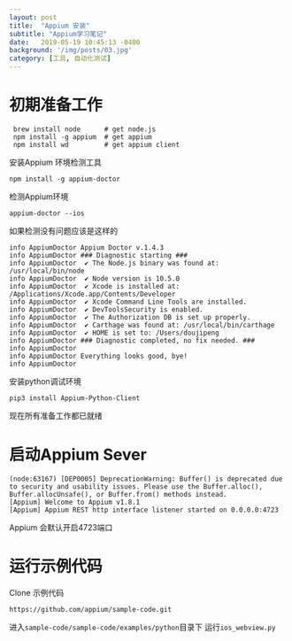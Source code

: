 ```yaml
---
layout: post
title:  "Appium 安装"
subtitle: "Appium学习笔记"
date:   2019-05-19 10:45:13 -0400
background: '/img/posts/03.jpg'
category: [工具, 自动化测试]
---
```



# 初期准备工作
```
 brew install node      # get node.js
 npm install -g appium  # get appium
 npm install wd         # get appium client
```
安装Appium 环境检测工具
```
npm install -g appium-doctor
```
检测Appium环境
```
appium-doctor --ios
```
如果检测没有问题应该是这样的
```
info AppiumDoctor Appium Doctor v.1.4.3
info AppiumDoctor ### Diagnostic starting ###
info AppiumDoctor  ✔ The Node.js binary was found at: /usr/local/bin/node
info AppiumDoctor  ✔ Node version is 10.5.0
info AppiumDoctor  ✔ Xcode is installed at: /Applications/Xcode.app/Contents/Developer
info AppiumDoctor  ✔ Xcode Command Line Tools are installed.
info AppiumDoctor  ✔ DevToolsSecurity is enabled.
info AppiumDoctor  ✔ The Authorization DB is set up properly.
info AppiumDoctor  ✔ Carthage was found at: /usr/local/bin/carthage
info AppiumDoctor  ✔ HOME is set to: /Users/doujipeng
info AppiumDoctor ### Diagnostic completed, no fix needed. ###
info AppiumDoctor
info AppiumDoctor Everything looks good, bye!
info AppiumDoctor
```
安装python调试环境
```
pip3 install Appium-Python-Client
```
现在所有准备工作都已就绪

# 启动Appium Sever

```
(node:63167) [DEP0005] DeprecationWarning: Buffer() is deprecated due to security and usability issues. Please use the Buffer.alloc(), Buffer.allocUnsafe(), or Buffer.from() methods instead.
[Appium] Welcome to Appium v1.8.1
[Appium] Appium REST http interface listener started on 0.0.0.0:4723
```
Appium 会默认开启4723端口

# 运行示例代码
Clone 示例代码

```
https://github.com/appium/sample-code.git
```
进入`sample-code/sample-code/examples/python`目录下
运行`ios_webview.py` 